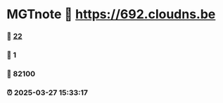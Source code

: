 # MGTnote :link: https://692.cloudns.be 
### :page_facing_up: [22](https://692.cloudns.be/tag.html) 
### :speech_balloon: 1 
### :hibiscus: 82100 
### :alarm_clock: 2025-03-27 15:33:17 

